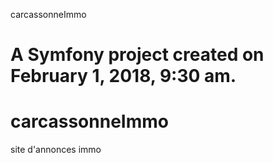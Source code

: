 carcassonneImmo

A Symfony project created on February 1, 2018, 9:30 am.
=======
# carcassonneImmo
site d'annonces immo
